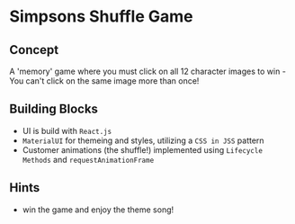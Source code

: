 # Simpsons Shuffle Game

## Concept
A 'memory' game where you must click on all 12 character images to win - You can't click on the same image more than once!

## Building Blocks
* UI is build with `React.js`
* `MaterialUI` for themeing and styles, utilizing a `CSS in JSS` pattern
* Customer animations (the shuffle!) implemented using `Lifecycle Methods` and `requestAnimationFrame`

 ## Hints
 * win the game and enjoy the theme song!
